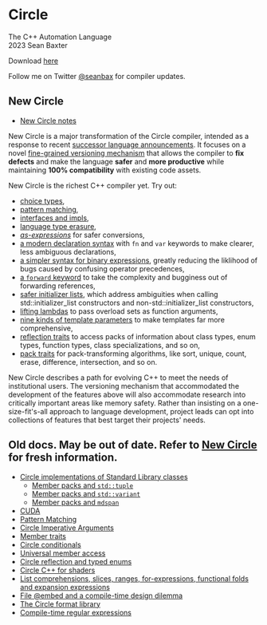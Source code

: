 # Circle
The C++ Automation Language  
2023
Sean Baxter

Download [here](https://www.circle-lang.org/)

Follow me on Twitter [@seanbax](https://www.twitter.com/seanbax) for compiler updates.

## New Circle

* [New Circle notes](new-circle/README.md)

New Circle is a major transformation of the Circle compiler, intended as a response to recent [successor language announcements](https://accu.org/journals/overload/30/172/teodorescu/). It focuses on a novel [fine-grained versioning mechanism](new-circle/README.md#versioning-with-feature-pragmas) that allows the compiler to **fix defects** and make the language **safer** and **more productive** while maintaining **100% compatibility** with existing code assets.

New Circle is the richest C++ compiler yet. Try out:

* [choice types](new-circle/README.md#choice),
* [pattern matching](new-circle/README.md#pattern-matching),
* [interfaces and impls](new-circle/README.md#interface),
* [language type erasure](new-circle/README.md#language-type-erasure),
* [_as-expressions_](new-circle/README.md#as) for safer conversions,
* [a modern declaration syntax](new-circle/README.md#new_decl_syntax) with `fn` and `var` keywords to make clearer, less ambiguous declarations,
* [a simpler syntax for binary expressions](new-circle/README.md#simpler_precedence), greatly reducing the liklihood of bugs caused by confusing operator precedences,
* [a `forward` keyword](new-circle/README.md#forward) to take the complexity and bugginess out of forwarding references,
* [safer initializer lists](new-circle/README.md#safer_initializer_list), which address ambiguities when calling std::initializer_list constructors and non-std::initializer_list constructors,
* [lifting lambdas](new-circle/README.md#overload-sets-as-arguments) to pass overload sets as function arguments,
* [nine kinds of template parameters](new-circle/README.md#template-parameter-kinds) to make templates far more comprehensive,
* [reflection traits](new-circle/README.md#reflection-traits) to access packs of information about class types, enum types, function types, class specializations, and so on,
* [pack traits](new-circle/README.md#pack-traits) for pack-transforming algorithms, like sort, unique, count, erase, difference, intersection, and so on.

New Circle describes a path for evolving C++ to meet the needs of institutional users. The versioning mechanism that accommodated the development of the features above will also accommodate research into critically important areas like memory safety. Rather than insisting on a one-size-fit's-all approach to language development, project leads can opt into collections of features that best target their projects' needs.

## Old docs. May be out of date. Refer to [New Circle](new-circle/README.md) for fresh information.

* [Circle implementations of Standard Library classes](stdlib#circle-implementations-of-standard-library-classes)  
    * [Member packs and `std::tuple`](tuple#circle-tuple)  
    * [Member packs and `std::variant`](variant#circle-variant)  
    * [Member packs and `mdspan`](https://github.com/seanbaxter/mdspan/tree/circle#mdspan-circle)  
* [CUDA](cuda/README.md)  
* [Pattern Matching](pattern/README.md)  
* [Circle Imperative Arguments](imperative/README.md)  
* [Member traits](member-traits/README.md)  
* [Circle conditionals](conditional/README.md)  
* [Universal member access](universal/README.md)  
* [Circle reflection and typed enums](reflection/README.md)  
* [Circle C++ for shaders](https://www.github.com/seanbaxter/shaders)  
* [List comprehensions, slices, ranges, for-expressions, functional folds and expansion expressions](comprehension/README.md)  
* [File @embed and a compile-time design dilemma](embed/embed.md)  
* [The Circle format library](fmt/fmt.md)  
* [Compile-time regular expressions](regex/regex.md)  
